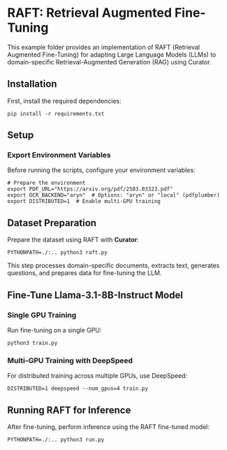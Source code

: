 # RAFT: Retrieval Augmented Fine-Tuning

This example folder provides an implementation of RAFT (Retrieval Augmented Fine-Tuning) for adapting Large Language Models (LLMs) to domain-specific Retrieval-Augmented Generation (RAG) using Curator.

## Installation

First, install the required dependencies:

```shell
pip install -r requirements.txt
```

## Setup

### Export Environment Variables
Before running the scripts, configure your environment variables:

```shell
# Prepare the environment
export PDF_URL="https://arxiv.org/pdf/2503.03323.pdf"
export OCR_BACKEND="aryn"  # Options: "aryn" or "local" (pdfplumber)
export DISTRIBUTED=1  # Enable multi-GPU training
```

## Dataset Preparation

Prepare the dataset using RAFT with **Curator**:

```shell
PYTHONPATH=./:.. python3 raft.py
```

This step processes domain-specific documents, extracts text, generates questions, and prepares data for fine-tuning the LLM.

## Fine-Tune Llama-3.1-8B-Instruct Model

### Single GPU Training
Run fine-tuning on a single GPU:

```shell
python3 train.py
```

### Multi-GPU Training with DeepSpeed
For distributed training across multiple GPUs, use DeepSpeed:

```shell
DISTRIBUTED=1 deepspeed --num_gpus=4 train.py
```

## Running RAFT for Inference
After fine-tuning, perform inference using the RAFT fine-tuned model:

```shell
PYTHONPATH=./:.. python3 run.py
```

